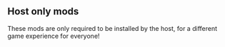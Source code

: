 ## Host only mods

These mods are only required to be installed by the host, for a different game experience for everyone!